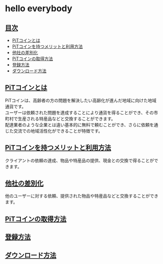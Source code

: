 # hello everybody
## <a href="#index">目次</a>
* [PiTコインとは](#anchor1)
* [PiTコインを持つメリットと利用方法](#anchor2)
* [他社の差別化](#anchor3)
* [PiTコインの取得方法](#anchor4)
* [登録方法](#anchor5)
* [ダウンロード方法](#anchor6)


<a id="#anchor1"></a>
## <a href="#anchor1">PiTコインとは</a> 
PiTコインは、高齢者の方の問題を解決したい高齢化が進んだ地域に向けた地域通貨です。<br>
ユーザーは依頼された問題を達成することにより通貨を得ることができ、その市町村で生産される特産品などと交換することができます。<br>
配達業者のような企業とは違い基本的に無料で頼むことができ、さらに依頼を通じた交流での地域活性化ができることが特徴です。

<a id="anchor2"></a>
## <a href="#anchor1">PiTコインを持つメリットと利用方法</a>  
クライアントの依頼の達成、物品や特産品の提供、現金との交換で得ることができます。

<a id="anchor3"></a>
## <a href="#anchor2">他社の差別化</a>
他のユーザーに対する依頼、提供された物品や特産品などと交換することができます。

<a id="anchor4"></a>
## <a href="#anchor2">PiTコインの取得方法</a>

<a id="anchor6"></a>
## <a href="#anchor2">登録方法</a>

<a id="anchor5"></a>
## <a href="#anchor2">ダウンロード方法</a>
